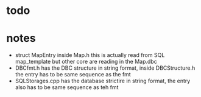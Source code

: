 # todo


# notes
 - struct MapEntry inside Map.h this is actually read from SQL map_template but other core are reading in the Map.dbc
 - DBCfmt.h has the DBC structure in string format, inside DBCStructure.h the entry has to be same sequence as the fmt
 - SQLStorages.cpp has the database strictire in string format, the entry also has to be same sequence as teh fmt